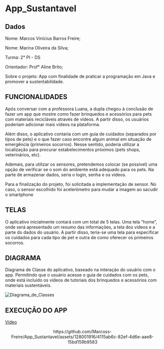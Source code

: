 # App_Sustantavel

## Dados

<p> Nome: Marcos Vinícius Barros Freire; </p>
<p> Nome: Marina Oliveira da Silva; </p>
<p> Turma: 2° PI - DS </p>
<p> Orientador: Prof° Aline Brito; </p>
<p> Sobre o projeto: App com finalidade de praticar a programação em Java e promover a sustentabilidade. </p>

## FUNCIONALIDADES

<p>Após conversar com a professora Luana, a dupla chegou à conclusão de fazer um app que mostre como fazer brinquedos e acessórios para pets com materiais recicláveis através de vídeos. A partir disso, os usuários poderiam adicionar mais vídeos na plataforma.</p>
<p>Além disso, o aplicativo contaria com um guia de cuidados (separados por tipos de pets) e o que fazer caso encontre algum animal em situação de emergência (primeiros socorros). Nesse sentido, poderia utilizar a localização para procurar estabelecimentos próximos (pets shops, veterinários, etc).</p>
<p>Ademais, para utilizar os sensores, pretendemos colocar (se possível) uma opção de verificar se o som do ambiente está adequado para os pets. Na parte de armazenar dados, seria o login, senha e os vídeos.</p>
<p>Para a finalização do projeto, foi solicitada a implementação de sensor. No caso, o sensor escolhido foi acelerômetro para mudar a imagem ao sacudir o smartphone</p>

## TELAS

<p>O aplicativo inicialmente contará com um total de 5 telas. Uma tela “home”, onde será apresentado um resumo das informações, a tela dos vídeos e a parte do dados do usuário. A partir disso, teria-se uma tela para especificar os cuidados para cada tipo de pet e outra de como oferecer os primeiros socorros.</p>

## DIAGRAMA
<p>Diagrama de Classe do aplicativo, baseado na interação do usuário com o app. Permitindo que o usuário acesse o guia de cuidados com os pets, onde está incluido os vídeos de tutoriais dos brinquedos e acessórios com materiais sustentáveis.</p>

![Diagrama_de_Classes](https://github.com/Marcoss-Freire/App_Sustantavel/assets/128001916/293fa0de-f4f0-401b-8a5a-0e99b35a3f83)

## EXECUÇÃO DO APP

<a href="video/Teste_App_Sustentavel.mp4">Video</a>

<center>
  https://github.com/Marcoss-Freire/App_Sustantavel/assets/128001916/4115ab6c-82ef-4d6e-aae8-15bd159b9583
</center>

